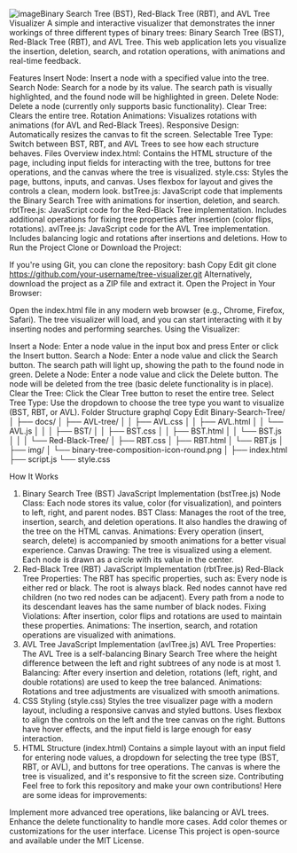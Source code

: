 ![image](https://github.com/user-attachments/assets/744fa6ad-e3cd-4afc-9ef6-7e62c70c8697)Binary Search Tree (BST), Red-Black Tree (RBT), and AVL Tree Visualizer
A simple and interactive visualizer that demonstrates the inner workings of three different types of binary trees: Binary Search Tree (BST), Red-Black Tree (RBT), and AVL Tree. This web application lets you visualize the insertion, deletion, search, and rotation operations, with animations and real-time feedback.

Features
Insert Node: Insert a node with a specified value into the tree.
Search Node: Search for a node by its value. The search path is visually highlighted, and the found node will be highlighted in green.
Delete Node: Delete a node (currently only supports basic functionality).
Clear Tree: Clears the entire tree.
Rotation Animations: Visualizes rotations with animations (for AVL and Red-Black Trees).
Responsive Design: Automatically resizes the canvas to fit the screen.
Selectable Tree Type: Switch between BST, RBT, and AVL Trees to see how each structure behaves.
Files Overview
index.html: Contains the HTML structure of the page, including input fields for interacting with the tree, buttons for tree operations, and the canvas where the tree is visualized.
style.css: Styles the page, buttons, inputs, and canvas. Uses flexbox for layout and gives the controls a clean, modern look.
bstTree.js: JavaScript code that implements the Binary Search Tree with animations for insertion, deletion, and search.
rbtTree.js: JavaScript code for the Red-Black Tree implementation. Includes additional operations for fixing tree properties after insertion (color flips, rotations).
avlTree.js: JavaScript code for the AVL Tree implementation. Includes balancing logic and rotations after insertions and deletions.
How to Run the Project
Clone or Download the Project:

If you're using Git, you can clone the repository:
bash
Copy
Edit
git clone https://github.com/your-username/tree-visualizer.git
Alternatively, download the project as a ZIP file and extract it.
Open the Project in Your Browser:

Open the index.html file in any modern web browser (e.g., Chrome, Firefox, Safari).
The tree visualizer will load, and you can start interacting with it by inserting nodes and performing searches.
Using the Visualizer:

Insert a Node: Enter a node value in the input box and press Enter or click the Insert button.
Search a Node: Enter a node value and click the Search button. The search path will light up, showing the path to the found node in green.
Delete a Node: Enter a node value and click the Delete button. The node will be deleted from the tree (basic delete functionality is in place).
Clear the Tree: Click the Clear Tree button to reset the entire tree.
Select Tree Type: Use the dropdown to choose the tree type you want to visualize (BST, RBT, or AVL).
Folder Structure
graphql
Copy
Edit
Binary-Search-Tree/
│
├── docs/
│   ├── AVL-tree/
│   │   ├── AVL.css
│   │   ├── AVL.html
│   │   └── AVL.js
│   │
│   ├── BST/
│   │   ├── BST.css
│   │   ├── BST.html
│   │   └── BST.js
│   │
│   └── Red-Black-Tree/
│       ├── RBT.css
│       ├── RBT.html
│       └── RBT.js
│
├── img/
│   └── binary-tree-composition-icon-round.png
│
├── index.html
├── script.js
└── style.css
     
How It Works
1. Binary Search Tree (BST) JavaScript Implementation (bstTree.js)
Node Class: Each node stores its value, color (for visualization), and pointers to left, right, and parent nodes.
BST Class: Manages the root of the tree, insertion, search, and deletion operations. It also handles the drawing of the tree on the HTML canvas.
Animations: Every operation (insert, search, delete) is accompanied by smooth animations for a better visual experience.
Canvas Drawing: The tree is visualized using a <canvas> element. Each node is drawn as a circle with its value in the center.
2. Red-Black Tree (RBT) JavaScript Implementation (rbtTree.js)
Red-Black Tree Properties: The RBT has specific properties, such as:
Every node is either red or black.
The root is always black.
Red nodes cannot have red children (no two red nodes can be adjacent).
Every path from a node to its descendant leaves has the same number of black nodes.
Fixing Violations: After insertion, color flips and rotations are used to maintain these properties.
Animations: The insertion, search, and rotation operations are visualized with animations.
3. AVL Tree JavaScript Implementation (avlTree.js)
AVL Tree Properties: The AVL Tree is a self-balancing Binary Search Tree where the height difference between the left and right subtrees of any node is at most 1.
Balancing: After every insertion and deletion, rotations (left, right, and double rotations) are used to keep the tree balanced.
Animations: Rotations and tree adjustments are visualized with smooth animations.
4. CSS Styling (style.css)
Styles the tree visualizer page with a modern layout, including a responsive canvas and styled buttons.
Uses flexbox to align the controls on the left and the tree canvas on the right.
Buttons have hover effects, and the input field is large enough for easy interaction.
5. HTML Structure (index.html)
Contains a simple layout with an input field for entering node values, a dropdown for selecting the tree type (BST, RBT, or AVL), and buttons for tree operations.
The canvas is where the tree is visualized, and it's responsive to fit the screen size.
Contributing
Feel free to fork this repository and make your own contributions! Here are some ideas for improvements:

Implement more advanced tree operations, like balancing or AVL trees.
Enhance the delete functionality to handle more cases.
Add color themes or customizations for the user interface.
License
This project is open-source and available under the MIT License.

